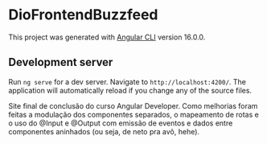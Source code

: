 # DioFrontendBuzzfeed

This project was generated with [Angular CLI](https://github.com/angular/angular-cli) version 16.0.0.

## Development server

Run `ng serve` for a dev server. Navigate to `http://localhost:4200/`. The application will automatically reload if you change any of the source files.


Site final de conclusão do curso Angular Developer.
Como melhorias foram feitas a modulação dos componentes separados, o mapeamento de rotas e o uso do @Input e @Output com emissão de eventos e dados entre componentes aninhados (ou seja, de neto pra avô, hehe).
